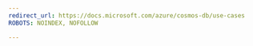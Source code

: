 ```yaml
---
redirect_url: https://docs.microsoft.com/azure/cosmos-db/use-cases
ROBOTS: NOINDEX, NOFOLLOW

---
```

